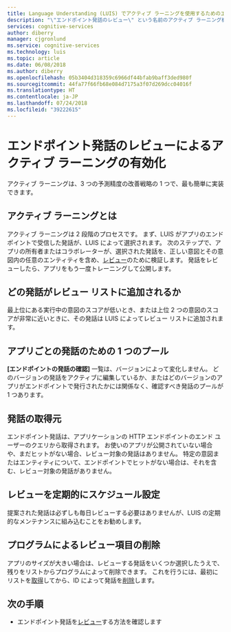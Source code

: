 ```yaml
---
title: Language Understanding (LUIS) でアクティブ ラーニングを使用するためのエンドポイント発話のレビュー | Microsoft Docs
description: "\"エンドポイント発話のレビュー\" という名前のアクティブ ラーニング機能を使用して、パフォーマンス予測を向上させる速度を上げます。"
services: cognitive-services
author: diberry
manager: cjgronlund
ms.service: cognitive-services
ms.technology: luis
ms.topic: article
ms.date: 06/08/2018
ms.author: diberry
ms.openlocfilehash: 05b3404d318359c6966df44bfab9baff3ded980f
ms.sourcegitcommit: 44fa77f66fb68e084d7175a3f07d269dcc04016f
ms.translationtype: HT
ms.contentlocale: ja-JP
ms.lasthandoff: 07/24/2018
ms.locfileid: "39222615"
---
```

# <a name="enable-active-learning-by-reviewing-endpoint-utterances"></a>エンドポイント発話のレビューによるアクティブ ラーニングの有効化
アクティブ ラーニングは、3 つの予測精度の改善戦略の 1 つで、最も簡単に実装できます。 

## <a name="what-is-active-learning"></a>アクティブ ラーニングとは
アクティブ ラーニングは 2 段階のプロセスです。 まず、LUIS がアプリのエンドポイントで受信した発話が、LUIS によって選択されます。 次のステップで、アプリの所有者またはコラボレーターが、選択された発話を、正しい意図とその意図内の任意のエンティティを含め、[レビュー](luis-how-to-review-endoint-utt.md)のために検証します。 発話をレビューしたら、アプリをもう一度トレーニングして公開します。 

## <a name="which-utterances-are-on-the-review-list"></a>どの発話がレビュー リストに追加されるか
最上位にある実行中の意図のスコアが低いとき、または上位 2 つの意図のスコアが非常に近いときに、その発話は LUIS によってレビュー リストに追加されます。 

## <a name="single-pool-for-utterances-per-app"></a>アプリごとの発話のための 1 つのプール
**[エンドポイントの発話の確認]** 一覧は、バージョンによって変化しません。 どのバージョンの発話をアクティブに編集しているか、またはどのバージョンのアプリがエンドポイントで発行されたかには関係なく、確認すべき発話のプールが 1 つあります。 

## <a name="where-are-the-utterances-from"></a>発話の取得元
エンドポイント発話は、アプリケーションの HTTP エンドポイントのエンド ユーザーのクエリから取得されます。 お使いのアプリが公開されていない場合や、まだヒットがない場合、レビュー対象の発話はありません。 特定の意図またはエンティティについて、エンドポイントでヒットがない場合は、それを含む、レビュー対象の発話がありません。 

## <a name="schedule-review-periodically"></a>レビューを定期的にスケジュール設定
提案された発話は必ずしも毎日レビューする必要はありませんが、LUIS の定期的なメンテナンスに組み込むことをお勧めします。 

## <a name="delete-review-items-programmatically"></a>プログラムによるレビュー項目の削除
アプリのサイズが大きい場合は、レビューする発話をいくつか選択したうえで、残りをリストからプログラムによって削除できます。 これを行うには、最初にリストを[取得](https://westus.dev.cognitive.microsoft.com/docs/services/5890b47c39e2bb17b84a55ff/operations/5890b47c39e2bb052c5b9c0a)してから、ID によって発話を[削除](https://westus.dev.cognitive.microsoft.com/docs/services/5890b47c39e2bb17b84a55ff/operations/58b6f32139e2bb139ce823c9)します。

## <a name="next-steps"></a>次の手順

* エンドポイント発話を[レビュー](luis-how-to-review-endoint-utt.md)する方法を確認します
